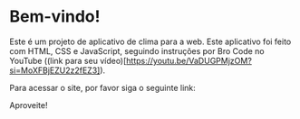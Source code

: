 # Bem-vindo!

Este é um projeto de aplicativo de clima para a web. Este aplicativo foi feito com HTML, CSS e JavaScript, seguindo instruções por Bro Code no YouTube ((link para seu vídeo)[https://youtu.be/VaDUGPMjzOM?si=MoXFBjEZU2z2fEZ3]).

Para acessar o site, por favor siga o seguinte link:

Aproveite!
